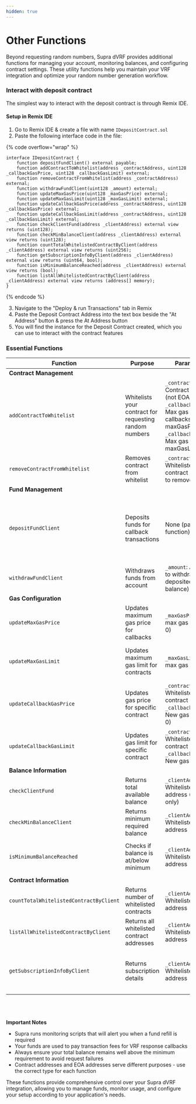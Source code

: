 ```yaml
---
hidden: true
---
```


# Other Functions

Beyond requesting random numbers, Supra dVRF provides additional functions for managing your account, monitoring balances, and configuring contract settings. These utility functions help you maintain your VRF integration and optimize your random number generation workflow.

### Interact with deposit contract

The simplest way to interact with the deposit contract is through Remix IDE.

#### Setup in Remix IDE

1. Go to Remix IDE & create a file with name `IDepositContract.sol`
2. Paste the following interface code in the file:

{% code overflow="wrap" %}
```solidity
interface IDepositContract {
    function depositFundClient() external payable;
    function addContractToWhitelist(address _contractAddress, uint128 _callbackGasPrice, uint128 _callbackGasLimit) external;
    function removeContractFromWhitelist(address _contractAddress) external;
    function withdrawFundClient(uint128 _amount) external;
    function updateMaxGasPrice(uint128 _maxGasPrice) external;
    function updateMaxGasLimit(uint128 _maxGasLimit) external;
    function updateCallbackGasPrice(address _contractAddress, uint128 _callbackGasPrice) external;
    function updateCallbackGasLimit(address _contractAddress, uint128 _callbackGasLimit) external;
    function checkClientFund(address _clientAddress) external view returns (uint128);
    function checkMinBalanceClient(address _clientAddress) external view returns (uint128);
    function countTotalWhitelistedContractByClient(address _clientAddress) external view returns (uint256);
    function getSubscriptionInfoByClient(address _clientAddress) external view returns (uint64, bool);
    function isMinimumBalanceReached(address _clientAddress) external view returns (bool);
    function listAllWhitelistedContractByClient(address _clientAddress) external view returns (address[] memory);
}
```
{% endcode %}

3. Navigate to the "Deploy & run Transactions" tab in Remix
4. Paste the Deposit Contract Address into the text box beside the "At Address" button & press the At Address button
5. You will find the instance for the Deposit Contract created, which you can use to interact with the contract features

### Essential Functions

<table><thead><tr><th width="148.31640625">Function</th><th>Purpose</th><th width="260.984375">Parameters</th><th width="100.92578125">Returns</th><th>Notes</th></tr></thead><tbody><tr><td><strong>Contract Management</strong></td><td></td><td></td><td></td><td></td></tr><tr><td><code>addContractToWhitelist</code></td><td>Whitelists your contract for requesting random numbers</td><td><code>_contractAddress</code>: Contract address (not EOA)<br><code>_callbackGasPrice</code>: Max gas price for callbacks (≤ maxGasPrice)<br><code>_callbackGasLimit</code>: Max gas limit (≤ maxGasLimit)</td><td>-</td><td>Call after deploying your requester contract</td></tr><tr><td><code>removeContractFromWhitelist</code></td><td>Removes contract from whitelist</td><td><code>_contractAddress</code>: Whitelisted contract address to remove</td><td>-</td><td>Use when contract no longer needed</td></tr><tr><td><strong>Fund Management</strong></td><td></td><td></td><td></td><td></td></tr><tr><td><code>depositFundClient</code></td><td> Deposits funds for callback transactions</td><td>None (payable function)</td><td>-</td><td>Must call before requesting random numbers. Keep balance above minimum</td></tr><tr><td><code>withdrawFundClient</code></td><td>Withdraws funds from account</td><td><code>_amount</code>: Amount to withdraw (≤ deposited balance)</td><td>-</td><td>Cannot exceed available balance</td></tr><tr><td><strong>Gas Configuration</strong></td><td></td><td></td><td></td><td></td></tr><tr><td><code>updateMaxGasPrice</code></td><td>Updates maximum gas price for callbacks</td><td><code>_maxGasPrice</code>: New max gas price (> 0)</td><td>-</td><td>Also updates minimum balance requirement</td></tr><tr><td><code>updateMaxGasLimit</code></td><td>Updates maximum gas limit for contracts</td><td><code>_maxGasLimit</code>: New max gas limit (> 0)</td><td>-</td><td>Also updates minimum balance requirement</td></tr><tr><td><code>updateCallbackGasPrice</code></td><td>Updates gas price for specific contract</td><td><code>_contractAddress</code>: Whitelisted contract<br><code>_callbackGasPrice</code>: New gas price (> 0)</td><td>-</td><td>Contract-specific setting</td></tr><tr><td><code>updateCallbackGasLimit</code></td><td>Updates gas limit for specific contract</td><td><code>_contractAddress</code>: Whitelisted contract<br><code>_callbackGasLimit</code>: New gas limit (> 0)</td><td>-</td><td>Contract-specific setting</td></tr><tr><td><strong>Balance Information</strong></td><td></td><td></td><td></td><td></td></tr><tr><td><code>checkClientFund</code></td><td>Returns total available balance</td><td><code>_clientAddress</code>: Whitelisted wallet address (EOA only)</td><td><code>uint128</code></td><td>Your deposited funds</td></tr><tr><td><code>checkMinBalanceClient</code></td><td>Returns minimum required balance</td><td><code>_clientAddress</code>: Whitelisted wallet address</td><td><code>uint128</code></td><td>Minimum balance threshold</td></tr><tr><td><code>isMinimumBalanceReached</code></td><td>Checks if balance is at/below minimum</td><td><code>_clientAddress</code>: Whitelisted wallet address</td><td><code>bool</code></td><td><code>true</code> if balance ≤ minimum, <code>false</code> otherwise</td></tr><tr><td><strong>Contract Information</strong></td><td></td><td></td><td></td><td></td></tr><tr><td><code>countTotalWhitelistedContractByClient</code></td><td>Returns number of whitelisted contracts</td><td><code>_clientAddress</code>: Whitelisted wallet address</td><td><code>uint256</code></td><td>Total contract count</td></tr><tr><td><code>listAllWhitelistedContractByClient</code></td><td>Returns all whitelisted contract addresses</td><td><code>_clientAddress</code>: Whitelisted wallet address</td><td><code>address[]</code></td><td>Array of contract addresses</td></tr><tr><td><code>getSubscriptionInfoByClient</code></td><td>Returns subscription details</td><td><code>_clientAddress</code>: Whitelisted wallet address</td><td><code>uint64, bool</code></td><td>Subscription end timestamp, SNAP program status</td></tr></tbody></table>

\
\
\
**Important Notes**

* Supra runs monitoring scripts that will alert you when a fund refill is required
* Your funds are used to pay transaction fees for VRF response callbacks
* Always ensure your total balance remains well above the minimum requirement to avoid request failures
* Contract addresses and EOA addresses serve different purposes - use the correct type for each function

These functions provide comprehensive control over your Supra dVRF integration, allowing you to manage funds, monitor usage, and configure your setup according to your application's needs.
